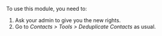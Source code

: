 To use this module, you need to:

1.  Ask your admin to give you the new rights.
2.  Go to *Contacts \> Tools \> Deduplicate Contacts* as usual.
